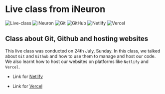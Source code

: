 # Live class from iNeuron

![Live-class](https://img.shields.io/badge/Live--class-Sunday-green)
![iNeuron](https://img.shields.io/badge/-iNeuron-blueviolet)
![Git](https://img.shields.io/badge/-Git-brightgreen)
![GitHub](https://img.shields.io/badge/-GitHub-blue)
![Netlify](https://img.shields.io/badge/-Netlify-yellowgreen)
![Vercel](https://img.shields.io/badge/-Verel-red)

## Class about Git, Github and hosting websites

This live class was conducted on 24th July, Sunday. In this class, we talked about `Git` and `Github` and how to use them to manage and host our code. We also learnt how to host our websites on platforms like `Netlify` and `Vercel`.

- Link for [Netlify](https://www.netlify.com/ "Netlify")

- Link for [Vercel](https://vercel.com/ "Vercel")
